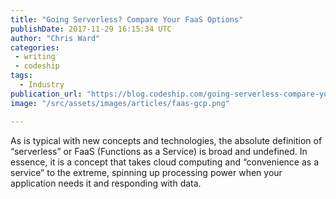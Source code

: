 ```yaml
---
title: "Going Serverless? Compare Your FaaS Options"
publishDate: 2017-11-29 16:15:34 UTC
author: "Chris Ward"
categories:
 - writing
 - codeship
tags:
  - Industry
publication_url: "https://blog.codeship.com/going-serverless-compare-your-faas-options/"
image: "/src/assets/images/articles/faas-gcp.png"

---
```

As is typical with new concepts and technologies, the absolute definition of “serverless” or FaaS (Functions as a Service) is broad and undefined. In essence, it is a concept that takes cloud computing and “convenience as a service” to the extreme, spinning up processing power when your application needs it and responding with data.

